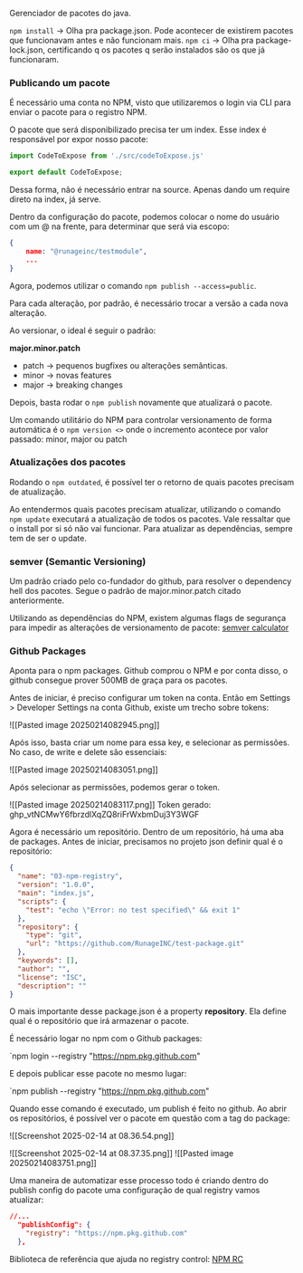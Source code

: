 Gerenciador de pacotes do java.


`npm install` -> Olha pra package.json. Pode acontecer de existirem pacotes que funcionavam antes e não funcionam mais.
`npm ci` -> Olha pra package-lock.json, certificando q os pacotes q serão instalados são os que já funcionaram.

### Publicando um pacote

É necessário uma conta no NPM, visto que utilizaremos o login via CLI para enviar o pacote para o registro NPM.

O pacote que será disponibilizado precisa ter um index. Esse index é responsável por expor nosso pacote:

```javascript
import CodeToExpose from './src/codeToExpose.js'

export default CodeToExpose;
```

Dessa forma, não é necessário entrar na source. Apenas dando um require direto na index, já serve.

Dentro da configuração do pacote, podemos colocar o nome do usuário com um @ na frente, para determinar que será via escopo:

```json
{
	name: "@runageinc/testmodule",
	...
}
```

Agora, podemos utilizar o comando `npm publish --access=public`.

Para cada alteração, por padrão, é necessário trocar a versão a cada nova alteração.

Ao versionar, o ideal é seguir o padrão:

**major.minor.patch**

- patch → pequenos bugfixes ou alterações semânticas. 
- minor → novas features
- major → breaking changes

Depois, basta rodar o `npm publish` novamente que atualizará o pacote.

Um comando utilitário do NPM para controlar versionamento de forma automática é o `npm version <>` onde o incremento acontece por valor passado: minor, major ou patch

### Atualizações dos pacotes

Rodando o `npm outdated`, é possível ter o retorno de quais pacotes precisam de atualização.

Ao entendermos quais pacotes precisam atualizar, utilizando o comando `npm update` executará a atualização de todos os pacotes. Vale ressaltar que o install por si só não vai funcionar. Para atualizar as dependências, sempre tem de ser o update.

### semver (Semantic Versioning)

Um padrão criado pelo co-fundador do github, para resolver o dependency hell dos pacotes. Segue o padrão de major.minor.patch citado anteriormente.

Utilizando as dependências do NPM, existem algumas flags de segurança para impedir as alterações de versionamento de pacote: [semver calculator](https://semver.npmjs.com/)

### Github Packages

Aponta para o npm packages. Github comprou o NPM e por conta disso, o github consegue prover 500MB de graça para os pacotes.

Antes de iniciar, é preciso configurar um token na conta. Então em Settings > Developer Settings na conta Github, existe um trecho sobre tokens:

![[Pasted image 20250214082945.png]]

Após isso, basta criar um nome para essa key, e selecionar as permissões. No caso, de write e delete são essenciais:

![[Pasted image 20250214083051.png]]

Após selecionar as permissões, podemos gerar o token.

![[Pasted image 20250214083117.png]]
Token gerado: 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

Agora é necessário um repositório. Dentro de um repositório, há uma aba de packages. Antes de iniciar, precisamos no projeto json definir qual é o repositório:

```json
{
  "name": "03-npm-registry",
  "version": "1.0.0",
  "main": "index.js",
  "scripts": {
    "test": "echo \"Error: no test specified\" && exit 1"
  },
  "repository": {
    "type": "git",
    "url": "https://github.com/RunageINC/test-package.git"
  },
  "keywords": [],
  "author": "",
  "license": "ISC",
  "description": ""
}

```

O mais importante desse package.json é a property **repository**. Ela define qual é o repositório que irá armazenar o pacote.

É necessário logar no npm com o Github packages:

`npm login --registry "https://npm.pkg.github.com"

E depois publicar esse pacote no mesmo lugar:

`npm publish --registry "https://npm.pkg.github.com"

Quando esse comando é executado, um publish é feito no github. Ao abrir os repositórios, é possível ver o pacote em questão com a tag do package: 

![[Screenshot 2025-02-14 at 08.36.54.png]]

![[Screenshot 2025-02-14 at 08.37.35.png]]
![[Pasted image 20250214083751.png]]

Uma maneira de automatizar esse processo todo é criando dentro do publish config do pacote uma configuração de qual registry vamos atualizar:

```json
//...
  "publishConfig": {
    "registry": "https://npm.pkg.github.com"
  },
```

Biblioteca de referência que ajuda no registry control: [NPM RC](https://docs.npmjs.com/cli/v11/configuring-npm/npmrc)
